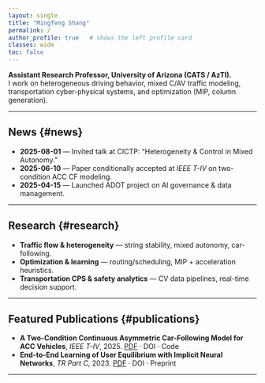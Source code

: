 ```yaml
---
layout: single
title: "Mingfeng Shang"
permalink: /
author_profile: true   # shows the left profile card
classes: wide
toc: false
---
```


**Assistant Research Professor, University of Arizona (CATS / AzTI).**  
I work on heterogeneous driving behavior, mixed C/AV traffic modeling, transportation cyber-physical systems, and optimization (MIP, column generation).

---

## News {#news}

- **2025-08-01** — Invited talk at CICTP: “Heterogeneity & Control in Mixed Autonomy.”  
- **2025-06-10** — Paper conditionally accepted at *IEEE T-IV* on two-condition ACC CF modeling.  
- **2025-04-15** — Launched ADOT project on AI governance & data management.

---

## Research {#research}

- **Traffic flow & heterogeneity** — string stability, mixed autonomy, car-following.  
- **Optimization & learning** — routing/scheduling, MIP + acceleration heuristics.  
- **Transportation CPS & safety analytics** — CV data pipelines, real-time decision support.

---

## Featured Publications {#publications}

- **A Two-Condition Continuous Asymmetric Car-Following Model for ACC Vehicles**, *IEEE T-IV*, 2025. [PDF](/files/papers/acc_two_condition.pdf) · DOI · Code  
- **End-to-End Learning of User Equilibrium with Implicit Neural Networks**, *TR Part C*, 2023. [PDF](/files/papers/e2e_UE.pdf) · DOI · Preprint

---
